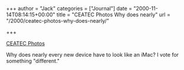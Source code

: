 +++
author = "Jack"
categories = ["Journal"]
date = "2000-11-14T08:14:15+00:00"
title = "CEATEC Photos Why does nearly"
url = "/2000/ceatec-photos-why-does-nearly/"

+++

[CEATEC Photos][1]

Why does nearly every new device have to look like an iMac? I vote for something "different."

 [1]: http://web.archive.org/web/20051220034210/http://www.techdirt.com:80/ceatec/ceatec.shtml